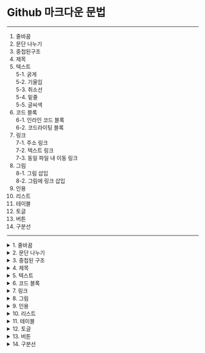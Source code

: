 # Github 마크다운 문법  
---

 1. 줄바꿈
 2. 문단 나누기
 3. 중첩된구조
 4. 제목
 5. 텍스트<br>
    5-1. 굵게<br>
    5-2. 기울임<br>
    5-3. 취소선<br>
    5-4. 밑줄<br>
    5-5. 글씨색<br>
 6. 코드 블록<br>
    6-1. 인라인 코드 블록<br>
    6-2. 코드라이팅 블록<br>
 7. 링크<br>
    7-1. 주소 링크<br>
    7-2. 텍스트 링크<br>
    7-3. 동일 파일 내 이동 링크<br>
 8. 그림<br>
    8-1. 그림 삽입<br>
    8-2. 그림에 링크 삽입<br>
 9. 인용
 10. 리스트
 11. 테이블
 12. 토글
 13. 버튼
 14. 구분선


---

<details>
 <summary>1. 줄바꿈</summary>
 <div markdown = "1"><br>
  ---<br>
  ---<br>

 </div>
</details>
 
 
<details>
 <summary>2. 문단 나누기</summary>
 <div markdown = "2">
  

 </div>
</details>
 
 
<details>
 <summary>3. 중첩된 구조</summary>
 <div markdown = "3">
  

 </div>
</details>
 
 
<details>
 <summary>4. 제목</summary>
 <div markdown = "4">
  
  ---
  
  ---
  
  ```
  # h1
  ## h2
  ### h3
  #### h4
  ##### h5
  ###### h6
  ####### h7  =  X ( h6까지만 가능 )
  ```
  # h1
  ## h2
  ### h3
  #### h4
  ##### h5
  ###### h6
  ####### h7  =  X ( h6까지만 가능 )
  
---
  
  ---
  
 </div>
</details>
 
 
<details>
 <summary>5. 텍스트</summary>
 <div markdown = "5">
  

 </div>
</details>
 
 
<details>
 <summary>6. 코드 블록</summary>
 <div markdown = "6">
  

 </div>
</details>
 
 
<details>
 <summary>7. 링크</summary>
 <div markdown = "7">
  

 </div>
</details>
 
 
<details>
 <summary>8. 그림</summary>
 <div markdown = "8">
  

 </div>
</details>
 
 
<details>
 <summary>9. 인용</summary>
 <div markdown = "9">
  

 </div>
</details>
 
 
<details>
 <summary>10. 리스트</summary>
 <div markdown = "10">
  

 </div>
</details>
 
 
<details>
 <summary>11. 테이블</summary>
 <div markdown = "11">
  

 </div>
</details>
 
 
<details>
 <summary>12. 토글</summary>
 <div markdown = "12">
  

 </div>
</details>
  
 
<details>
 <summary>13. 버튼</summary>
 <div markdown = "13">
  

 </div>
</details>
 
 
<details>
 <summary>14. 구분선</summary>
 <div markdown = "14">
  

 </div>
</details>
